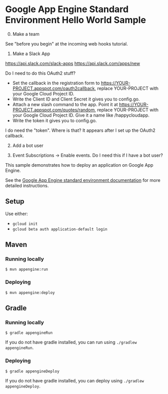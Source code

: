 # Google App Engine Standard Environment Hello World Sample

0. Make a team

See "before you begin" at the incoming web hooks tutorial.

1. Make a Slack App

https://api.slack.com/slack-apps
https://api.slack.com/apps/new

Do I need to do this OAuth2 stuff?

- Set the callback in the registration form to
  https://YOUR-PROJECT.appspot.com/oauth2callback, replace YOUR-PROJECT with
  your Google Cloud Project ID.
- Write the Client ID and Client Secret it gives you to config.go.
- Attach a new slash command to the app. Point it at
  https://YOUR-PROJECT.appspot.com/quotes/random, replace YOUR-PROJECT with
  your Google Cloud Project ID. Give it a name like /happycloudapp.
- Write the token it gives you to config.go.

I do need the "token". Where is that? It appears after I set up the OAuth2
callback.

2. Add a bot user

3. Event Subscriptions -> Enable events. Do I need this if I have a bot user?



This sample demonstrates how to deploy an application on Google App Engine.

See the [Google App Engine standard environment documentation][ae-docs] for more
detailed instructions.

[ae-docs]: https://cloud.google.com/appengine/docs/java/

## Setup

Use either:

* `gcloud init`
* `gcloud beta auth application-default login`

## Maven
### Running locally

    $ mvn appengine:run

### Deploying

    $ mvn appengine:deploy

## Gradle
### Running locally

    $ gradle appengineRun

If you do not have gradle installed, you can run using `./gradlew appengineRun`.

### Deploying

    $ gradle appengineDeploy

If you do not have gradle installed, you can deploy using `./gradlew appengineDeploy`.

<!-- 
## Intelij Idea
Limitations - Appengine Standard support in the Intellij plugin is only available for the Ultimate Edition of Idea.

### Install and Set Up Cloud Tools for IntelliJ

To use Cloud Tools for IntelliJ, you must first install IntelliJ IDEA Ultimate edition.

Next, install the plugins from the IntelliJ IDEA Plugin Repository.

To install the plugins:

1. From inside IDEA, open File > Settings (on Mac OS X, open IntelliJ IDEA > Preferences).
1. In the left-hand pane, select Plugins.
1. Click Browse repositories.
1. In the dialog that opens, select Google Cloud Tools.
1. Click Install.
1. Click Close.
1. Click OK in the Settings dialog.
1. Click Restart (or you can click Postpone, but the plugins will not be available until you do restart IDEA.)

### Running locally

### Deploying
 -->
